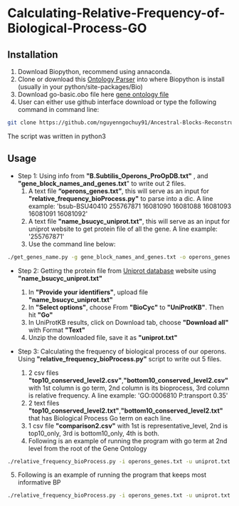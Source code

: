 # Calculating-Relative-Frequency-of-Biological-Process-GO
## Installation
1. Download Biopython, recommend using annaconda.
2. Clone or download this  [Ontology Parser](https://github.com/kkoziara/biopython/tree/master/Bio/Ontology) into where Biopython is install (usually in your python/site-packages/Bio)
3. Download go-basic.obo file here [gene ontology file](http://purl.obolibrary.org/obo/go/go-basic.obo)
4. User can either use github interface download or type the following command in command line:
```bash
git clone https://github.com/nguyenngochuy91/Ancestral-Blocks-Reconstruction
```
The script was written in python3


## Usage
* Step 1: Using info from **"B.Subtilis_Operons_ProOpDB.txt"** , and **"gene_block_names_and_genes.txt**" to write out 2 files.
  1. A text file **“operons_genes.txt”**, this will serve as an input for **"relative_frequency_bioProcess.py"** to parse into a dic. A line example: 'bsub-BSU40410	255767871	16081090	16081088	16081093	16081091	16081092'
  2. A text file **"name_bsucyc_uniprot.txt"**, this will serve as an input for uniprot website to get protein file of all the gene. A line example: '255767871'
  3. Use the command line below: 
```bash
./get_genes_name.py -g gene_block_names_and_genes.txt -o operons_genes.txt -n name_bsucyc_uniprot.txt -r NC_000964.gbk
```
* Step 2: Getting the protein file from [Uniprot database](http://www.uniprot.org/uploadlists/) website using **"name_bsucyc_uniprot.txt"**
  1. In **"Provide your identifiers"**, upload file **"name_bsucyc_uniprot.txt"** 
  2. In **"Select options"**, choose From **"BioCyc"** to **"UniProtKB"**. Then hit **"Go"**
  3. In UniProtKB results, click on Download tab, choose **"Download all"** with Format **"Text"**
  4. Unzip the downloaded file, save it as **"uniprot.txt"**

* Step 3: Calculating the frequency of biological process of our operons. Using **"relative_frequency_bioProcess.py"** script to write out 5 files.
  1. 2 csv files **"top10_conserved_level2.csv"**,**"bottom10_conserved_level2.csv"** with 1st column is go term, 2nd column is its bioprocess, 3rd column is relative frequency. A line example: 'GO:0006810	P:transport	0.35'
  2. 2 text files **"top10_conserved_level2.txt"**,**"bottom10_conserved_level2.txt"** that has Biological Process Go term on each line. 
  3. 1 csv file **"comparison2.csv"** with 1st is representative_level, 2nd is top10_only, 3rd is bottom10_only, 4th is both.
  4. Following is an example of running the program with go term at 2nd level from the root of the Gene Ontology
```bash
./relative_frequency_bioProcess.py -i operons_genes.txt -u uniprot.txt -s conservedOperonsSorted.txt -l 2 -g go-basic.obo 
```
  5. Following is an example of running the program that keeps most informative BP
```bash
./relative_frequency_bioProcess.py -i operons_genes.txt -u uniprot.txt -s conservedOperonsSorted.txt -g ../go-basic.obo -m leaf
```
